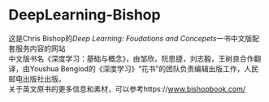 # DeepLearning-Bishop
这是Chris Bishop的*Deep Learning: Foudations and Concepets*一书中文版配套服务内容的网站<br />
中文版书名《深度学习：基础与概念》，由邹欣，阮思捷，刘志毅，王树良合作翻译，由Youshua Bengiod的《深度学习》“花书”的团队负责编辑出版工作，人民邮电出版社出版。<br />
关于英文原书的更多信息和素材，可以参考https://www.bishopbook.com/<br />
